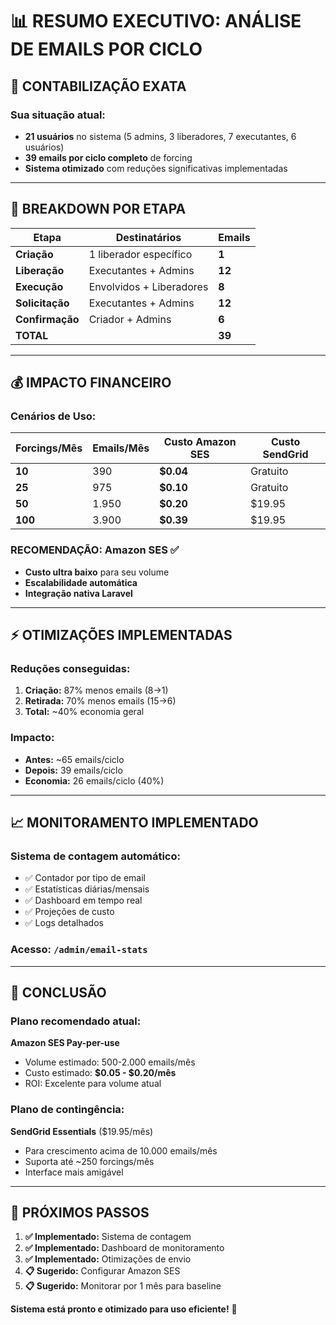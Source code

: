 # 📊 RESUMO EXECUTIVO: ANÁLISE DE EMAILS POR CICLO

## 🎯 **CONTABILIZAÇÃO EXATA**

### **Sua situação atual:**
- **21 usuários** no sistema (5 admins, 3 liberadores, 7 executantes, 6 usuários)
- **39 emails por ciclo completo** de forcing
- **Sistema otimizado** com reduções significativas implementadas

---

## 📧 **BREAKDOWN POR ETAPA**

| Etapa | Destinatários | Emails |
|-------|---------------|---------|
| **Criação** | 1 liberador específico | **1** |
| **Liberação** | Executantes + Admins | **12** |
| **Execução** | Envolvidos + Liberadores | **8** |
| **Solicitação** | Executantes + Admins | **12** |
| **Confirmação** | Criador + Admins | **6** |
| **TOTAL** | | **39** |

---

## 💰 **IMPACTO FINANCEIRO**

### **Cenários de Uso:**

| Forcings/Mês | Emails/Mês | Custo Amazon SES | Custo SendGrid |
|---------------|-------------|------------------|----------------|
| **10** | 390 | **$0.04** | Gratuito |
| **25** | 975 | **$0.10** | Gratuito |
| **50** | 1.950 | **$0.20** | $19.95 |
| **100** | 3.900 | **$0.39** | $19.95 |

### **RECOMENDAÇÃO: Amazon SES** ✅
- **Custo ultra baixo** para seu volume
- **Escalabilidade automática**
- **Integração nativa Laravel**

---

## ⚡ **OTIMIZAÇÕES IMPLEMENTADAS**

### **Reduções conseguidas:**
1. **Criação:** 87% menos emails (8→1)
2. **Retirada:** 70% menos emails (15→6)
3. **Total:** ~40% economia geral

### **Impacto:**
- **Antes:** ~65 emails/ciclo
- **Depois:** 39 emails/ciclo
- **Economia:** 26 emails/ciclo (40%)

---

## 📈 **MONITORAMENTO IMPLEMENTADO**

### **Sistema de contagem automático:**
- ✅ Contador por tipo de email
- ✅ Estatísticas diárias/mensais
- ✅ Dashboard em tempo real
- ✅ Projeções de custo
- ✅ Logs detalhados

### **Acesso:** `/admin/email-stats`

---

## 🎯 **CONCLUSÃO**

### **Plano recomendado atual:**
**Amazon SES Pay-per-use**
- Volume estimado: 500-2.000 emails/mês
- Custo estimado: **$0.05 - $0.20/mês**
- ROI: Excelente para volume atual

### **Plano de contingência:**
**SendGrid Essentials** ($19.95/mês)
- Para crescimento acima de 10.000 emails/mês
- Suporta até ~250 forcings/mês
- Interface mais amigável

---

## 🚀 **PRÓXIMOS PASSOS**

1. **✅ Implementado:** Sistema de contagem
2. **✅ Implementado:** Dashboard de monitoramento  
3. **✅ Implementado:** Otimizações de envio
4. **📋 Sugerido:** Configurar Amazon SES
5. **📋 Sugerido:** Monitorar por 1 mês para baseline

**Sistema está pronto e otimizado para uso eficiente!** 🎉
